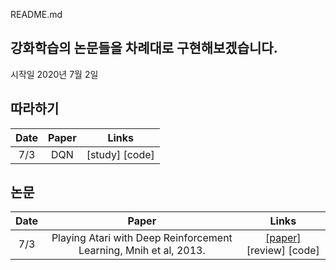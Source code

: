README.md

## 강화학습의 논문들을 차례대로 구현해보겠습니다.
시작일 2020년 7월 2일

## 따라하기
Date | Paper | Links
:---: | :---: | :---: 
7/3 | DQN | [study] [code]

## 논문
Date | Paper | Links
:---: | :---: | :---: 
7/3 | Playing Atari with Deep Reinforcement Learning, Mnih et al, 2013. | [[paper]](https://www.cs.toronto.edu/~vmnih/docs/dqn.pdf) [review] [code]

